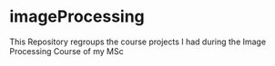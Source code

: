 # imageProcessing
This Repository regroups the course projects I had during the Image Processing Course of my MSc
